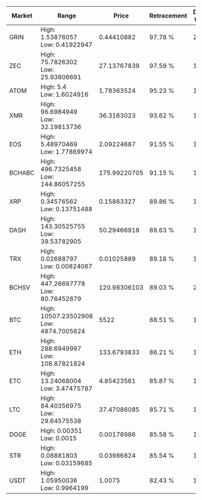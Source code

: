 | Market | Range | Price| Retracement | Doubles to 50% |
| --- | --- | --- | --- | --- |
| GRIN | High: 1.53876057<br />Low: 0.41922947 | 0.44410882 | 97.78 % | 2.20 |
| ZEC | High: 75.7826302<br />Low: 25.93806691 | 27.13767839 | 97.59 % | 1.87 |
| ATOM | High: 5.4<br />Low: 1.6024916 | 1.78363524 | 95.23 % | 1.96 |
| XMR | High: 96.6984949<br />Low: 32.19813736 | 36.3163023 | 93.62 % | 1.77 |
| EOS | High: 5.48970469<br />Low: 1.77869974 | 2.09224687 | 91.55 % | 1.74 |
| BCHABC | High: 496.7325458<br />Low: 144.86057255 | 175.99220705 | 91.15 % | 1.82 |
| XRP | High: 0.34576562<br />Low: 0.13751488 | 0.15863327 | 89.86 % | 1.52 |
| DASH | High: 143.30525755<br />Low: 39.53782905 | 50.29466918 | 89.63 % | 1.82 |
| TRX | High: 0.02688797<br />Low: 0.00824067 | 0.01025889 | 89.18 % | 1.71 |
| BCHSV | High: 447.26697778<br />Low: 80.76452879 | 120.98306103 | 89.03 % | 2.18 |
| BTC | High: 10507.23502908<br />Low: 4874.7005624 | 5522 | 88.51 % | 1.39 |
| ETH | High: 288.6949997<br />Low: 108.87821824 | 133.6793833 | 86.21 % | 1.49 |
| ETC | High: 13.24068004<br />Low: 3.47475787 | 4.85423561 | 85.87 % | 1.72 |
| LTC | High: 84.40356975<br />Low: 29.64575538 | 37.47086085 | 85.71 % | 1.52 |
| DOGE | High: 0.00351<br />Low: 0.0015 | 0.00178986 | 85.58 % | 1.40 |
| STR | High: 0.08881803<br />Low: 0.03159685 | 0.03986824 | 85.54 % | 1.51 |
| USDT | High: 1.05950036<br />Low: 0.9964199 | 1.0075 | 82.43 % | 1.02 |
